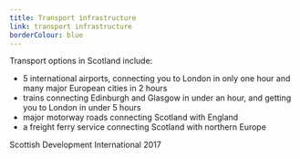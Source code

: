 ```yaml
---
title: Transport infrastructure
link: transport infrastructure
borderColour: blue
---
```

Transport options in Scotland include:


- 5 international airports, connecting you to London in only one hour and many major European cities in 2 hours
- trains connecting Edinburgh and Glasgow in under an hour, and getting you to London in under 5 hours
- major motorway roads connecting Scotland with England
- a freight ferry service connecting Scotland with northern Europe
<div class="region--small-text"><p>Scottish Development International 2017</p></div>